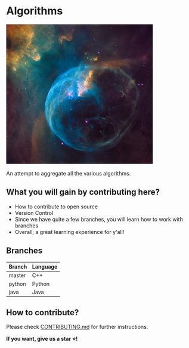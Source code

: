 # Algorithms

![Algorithms](./images/algorithms.jpg)

An attempt to aggregate all the various algorithms.

## What you will gain by contributing here?

- How to contribute to open source
- Version Control
- Since we have quite a few branches, you will learn how to work with branches
- Overall, a great learning experience for y'all!

## Branches

| Branch    | Language |
| ----------- | ----------- |
| master      | C++       |
| python   | Python        |
| java   | Java        |

## How to contribute?

Please check [CONTRIBUTING.md](./CONTRIBUTING.md) for further instructions.


**If you want, give us a star ⭐!**
